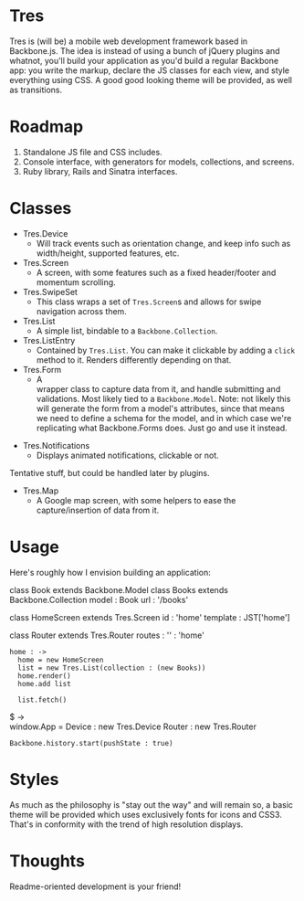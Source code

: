 # Tres

Tres is (will be) a mobile web development framework based in Backbone.js. The idea is instead of using
a bunch of jQuery plugins and whatnot, you'll build your application as you'd build a regular Backbone
app: you write the markup, declare the JS classes for each view, and style everything using CSS. A good 
good looking theme will be provided, as well as transitions.

# Roadmap

1. Standalone JS file and CSS includes.
2. Console interface, with generators for models, collections, and screens.
3. Ruby library, Rails and Sinatra interfaces.

# Classes

* Tres.Device
  - Will track events such as orientation change, and keep info such as width/height, supported 
  features, etc.
* Tres.Screen
  - A screen, with some features such as a fixed header/footer and momentum scrolling.
* Tres.SwipeSet
  - This class wraps a set of `Tres.Screen`s and allows for swipe navigation across them.
* Tres.List
  - A simple list, bindable to a `Backbone.Collection`.
* Tres.ListEntry
  - Contained by `Tres.List`. You can make it clickable by adding a `click` method to it. Renders
  differently depending on that.
* Tres.Form
  - A <form> wrapper class to capture data from it, and handle submitting and validations. Most
  likely tied to a `Backbone.Model`. Note: not likely this will generate the form from a model's
  attributes, since that means we need to define a schema for the model, and in which case we're 
  replicating what Backbone.Forms does. Just go and use it instead.
* Tres.Notifications
  - Displays animated notifications, clickable or not.
  
Tentative stuff, but could be handled later by plugins.

* Tres.Map
  - A Google map screen, with some helpers to ease the capture/insertion of data from it.

# Usage
  
Here's roughly how I envision building an application:

  class Book extends Backbone.Model
  class Books extends Backbone.Collection
    model : Book
    url   : '/books'

  class HomeScreen extends Tres.Screen
    id        : 'home'
    template  : JST['home']
    
  class Router extends Tres.Router
    routes :
      ''  : 'home'
      
    home : ->
      home = new HomeScreen
      list = new Tres.List(collection : (new Books))      
      home.render()
      home.add list
      
      list.fetch()
  
  $ ->    
    window.App = 
      Device  : new Tres.Device
      Router  : new Tres.Router
    
    Backbone.history.start(pushState : true)
    
# Styles

As much as the philosophy is "stay out the way" and will remain so, a basic theme will be provided which
uses exclusively fonts for icons and CSS3. That's in conformity with the trend of high resolution displays.

# Thoughts

Readme-oriented development is your friend!
